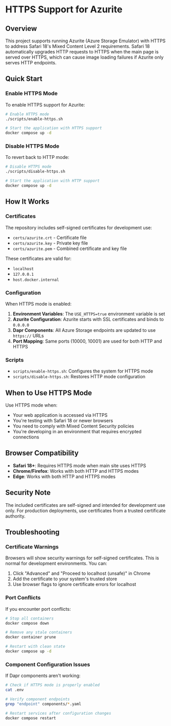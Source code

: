 # HTTPS Support for Azurite

## Overview

This project supports running Azurite (Azure Storage Emulator) with HTTPS to address Safari 18's Mixed Content Level 2 requirements. Safari 18 automatically upgrades HTTP requests to HTTPS when the main page is served over HTTPS, which can cause image loading failures if Azurite only serves HTTP endpoints.

## Quick Start

### Enable HTTPS Mode

To enable HTTPS support for Azurite:

```bash
# Enable HTTPS mode
./scripts/enable-https.sh

# Start the application with HTTPS support
docker compose up -d
```

### Disable HTTPS Mode

To revert back to HTTP mode:

```bash
# Disable HTTPS mode  
./scripts/disable-https.sh

# Start the application with HTTP support
docker compose up -d
```

## How It Works

### Certificates

The repository includes self-signed certificates for development use:

- `certs/azurite.crt` - Certificate file
- `certs/azurite.key` - Private key file  
- `certs/azurite.pem` - Combined certificate and key file

These certificates are valid for:
- `localhost`
- `127.0.0.1`
- `host.docker.internal`

### Configuration

When HTTPS mode is enabled:

1. **Environment Variables**: The `USE_HTTPS=true` environment variable is set
2. **Azurite Configuration**: Azurite starts with SSL certificates and binds to `0.0.0.0`
3. **Dapr Components**: All Azure Storage endpoints are updated to use `https://` URLs
4. **Port Mapping**: Same ports (10000, 10001) are used for both HTTP and HTTPS

### Scripts

- `scripts/enable-https.sh`: Configures the system for HTTPS mode
- `scripts/disable-https.sh`: Restores HTTP mode configuration

## When to Use HTTPS Mode

Use HTTPS mode when:

- Your web application is accessed via HTTPS
- You're testing with Safari 18 or newer browsers
- You need to comply with Mixed Content Security policies
- You're developing in an environment that requires encrypted connections

## Browser Compatibility

- **Safari 18+**: Requires HTTPS mode when main site uses HTTPS
- **Chrome/Firefox**: Works with both HTTP and HTTPS modes
- **Edge**: Works with both HTTP and HTTPS modes

## Security Note

The included certificates are self-signed and intended for development use only. For production deployments, use certificates from a trusted certificate authority.

## Troubleshooting

### Certificate Warnings

Browsers will show security warnings for self-signed certificates. This is normal for development environments. You can:

1. Click "Advanced" and "Proceed to localhost (unsafe)" in Chrome
2. Add the certificate to your system's trusted store
3. Use browser flags to ignore certificate errors for localhost

### Port Conflicts

If you encounter port conflicts:

```bash
# Stop all containers
docker compose down

# Remove any stale containers
docker container prune

# Restart with clean state
docker compose up -d
```

### Component Configuration Issues

If Dapr components aren't working:

```bash
# Check if HTTPS mode is properly enabled
cat .env

# Verify component endpoints
grep "endpoint" components/*.yaml

# Restart services after configuration changes
docker compose restart
```